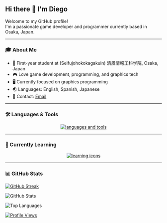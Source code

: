 ## Hi there 👋 I'm Diego

Welcome to my GitHub profile!  
I'm a passionate game developer and programmer currently based in Osaka, Japan.

---

### 🎓 About Me

- 🏫 First-year student at (Seifujohokokagakuin) 清風情報工科学院, Osaka, Japan
- 🎮 Love game development, programming, and graphics tech
- 🖥️ Currently focused on graphics programming
- 🌏 Languages: English, Spanish, Japanese
- 📧 Contact: [Email](mailto:diegomartj03@gmail.com)

---

### 🛠️ Languages & Tools

<p align="center">
  <a href="https://skillicons.dev">
    <img src="https://skillicons.dev/icons?i=c,cpp,cs,py,git,dotnet,html,css,js" alt="languages and tools"/>
  </a>
</p>

---

### 🚀 Currently Learning

<p align="center">
  <a href="https://skillicons.dev">
    <img src="https://skillicons.dev/icons?i=godot,unity,unreal,windows" alt="learning icons"/>
  </a>
</p>

---
<!--
### 🏆 Projects & Achievements

- **[Your Coolest Project](#)** – Short description here (update with your actual projects!)
- **[Another Project](#)** – Description or achievement

*Add links and descriptions to showcase your work!*

---
-->
### 📊 GitHub Stats

<p align="left">
 <a href="https://git.io/streak-stats"><img src="https://streak-stats.demolab.com?user=dieghomj&theme=tokyonight" alt="GitHub Streak" /></a>
</p>
<p align="left">
  <img src="https://github-readme-stats.vercel.app/api?username=dieghomj&show_icons=true&theme=transparent" alt="GitHub Stats"/>
</p>
<p align="left">
  <img src="https://github-readme-stats.vercel.app/api/top-langs/?username=dieghomj&size_weight=0.5&count_weight=0.5&layout=compact&theme=transparent" alt="Top Languages"/>
</p>

[![Profile Views](https://komarev.com/ghpvc/?username=dieghomj&color=blueviolet&style=flat-square)](https://github.com/dieghomj)



<!--
---

### 🌐 Connect with Me

- [LinkedIn](#) <!-- Add your LinkedIn link if you want 
- [Twitter/X](#) <!-- Add your Twitter/X link if you want 
- [Personal Website](#) <!-- Add your website if you have one 
-->
<!--
---

### ⚡ Fun Fact

> "I turn coffee into code and ideas into games!"

<!--
**dieghomj/dieghomj** is a ✨ _special_ ✨ repository because its `README.md` (this file) appears on your GitHub profile.
-->
